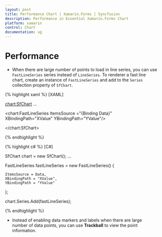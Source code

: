 ```yaml
---
layout: post
title: Performance Chart | Xamarin.Forms | Syncfusion
description: Performance in Essential Xamarin.Forms Chart
platform: xamarin
control: Chart
documentation: ug
---
```


# Performance

* When there are large number of points to load in line series, you can use `FastLineSeries` series instead of `LineSeries`. To renderer a fast line chart, create an instance of `FastLineSeries` and add to the `Series` collection property of `SfChart`.

{% highlight xaml %}
[XAML]

<chart:SfChart>
...

<chart:FastLineSeries ItemsSource ="{Binding Data}" XBindingPath="XValue" YBindingPath="YValue"/>

</chart:SfChart>

{% endhighlight %}

{% highlight c# %}
[C#]

SfChart chart = new SfChart();
...

FastLineSeries fastLineSeries = new FastLineSeries() 
{ 
	
	ItemsSource = Data, 
	XBindingPath = "XValue", 
	YBindingPath = "YValue"  
	
};

chart.Series.Add(fastLineSeries);

{% endhighlight %}

* Instead of enabling data markers and labels when there are large number of data points, you can use **Trackball** to view the point information.